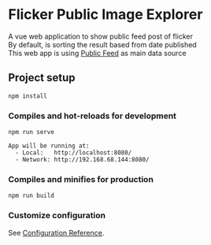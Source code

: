# Flicker Public Image Explorer

A vue web application to show public feed post of flicker  
By default, is sorting the result based from date published  
This web app is using [Public Feed](https://www.flickr.com/services/feeds/docs/photos_public) as main data source

## Project setup
```
npm install
```

### Compiles and hot-reloads for development
```
npm run serve

App will be running at:
  - Local:   http://localhost:8080/
  - Network: http://192.168.68.144:8080/
```

### Compiles and minifies for production
```
npm run build
```

### Customize configuration
See [Configuration Reference](https://cli.vuejs.org/config/).

